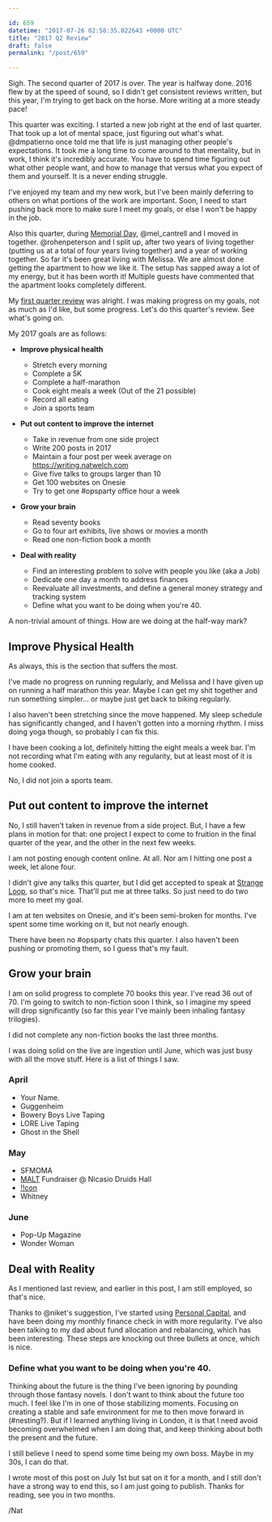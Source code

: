 ```yaml
---

id: 659
datetime: "2017-07-26 02:58:35.022643 +0000 UTC"
title: "2017 Q2 Review"
draft: false
permalink: "/post/659"

---
```


Sigh. The second quarter of 2017 is over. The year is halfway done. 2016 flew by at the speed of sound, so I didn't get consistent reviews written, but this year, I'm trying to get back on the horse. More writing at a more steady pace!

This quarter was exciting. I started a new job right at the end of last quarter. That took up a lot of mental space, just figuring out what's what. @dmpatierno once told me that life is just managing other people's expectations. It took me a long time to come around to that mentality, but in work, I think it's incredibly accurate. You have to spend time figuring out what other people want, and how to manage that versus what you expect of them and yourself. It is a never ending struggle. 

I've enjoyed my team and my new work, but I've been mainly deferring to others on what portions of the work are important. Soon, I need to start pushing back more to make sure I meet my goals, or else I won't be happy in the job.

Also this quarter, during [Memorial Day](https://en.wikipedia.org/wiki/Memorial_Day), @mel_cantrell and I moved in together. @rohenpeterson and I split up, after two years of living together (putting us at a total of four years living together) and a year of working together. So far it's been great living with Melissa. We are almost done getting the apartment to how we like it. The setup has sapped away a lot of my energy, but it has been worth it! Multiple guests have commented that the apartment looks completely different.

My [first quarter review](https://writing.natwelch.com/post/649) was alright. I was making progress on my goals, not as much as I'd like, but some progress. Let's do this quarter's review. See what's going on.

My 2017 goals are as follows:

 * **Improve physical health**
   * Stretch every morning
   * Complete a 5K
   * Complete a half-marathon
   * Cook eight meals a week (Out of the 21 possible)
   * Record all eating
   * Join a sports team 

 * **Put out content to improve the internet**
   * Take in revenue from one side project
   * Write 200 posts in 2017
   * Maintain a four post per week average on https://writing.natwelch.com
   * Give five talks to groups larger than 10
   * Get 100 websites on Onesie
   * Try to get one #opsparty office hour a week

 * **Grow your brain**
   * Read seventy books
   * Go to four art exhibits, live shows or movies a month
   * Read one non-fiction book a month

 * **Deal with reality**
   * Find an interesting problem to solve with people you like (aka a Job)
   * Dedicate one day a month to address finances
   * Reevaluate all investments, and define a general money strategy and tracking system
   * Define what you want to be doing when you're 40.

A non-trivial amount of things. How are we doing at the half-way mark?

## Improve Physical Health

As always, this is the section that suffers the most. 

I've made no progress on running regularly, and Melissa and I have given up on running a half marathon this year. Maybe I can get my shit together and run something simpler... or maybe just get back to biking regularly.

I also haven't been stretching since the move happened. My sleep schedule has significantly changed, and I haven't gotten into a morning rhythm. I miss doing yoga though, so probably I can fix this.

I have been cooking a lot, definitely hitting the eight meals a week bar. I'm not recording what I'm eating with any regularity, but at least most of it is home cooked.

No, I did not join a sports team.

## Put out content to improve the internet

No, I still haven't taken in revenue from a side project. But, I have a few plans in motion for that: one project I expect to come to fruition in the final quarter of the year, and the other in the next few weeks.

I am not posting enough content online. At all. Nor am I hitting one post a week, let alone four.

I didn't give any talks this quarter, but I did get accepted to speak at [Strange Loop](https://www.thestrangeloop.com/), so that's nice. That'll put me at three talks. So just need to do two more to meet my goal.

I am at ten websites on Onesie, and it's been semi-broken for months. I've spent some time working on it, but not nearly enough. 

There have been no #opsparty chats this quarter. I also haven't been pushing or promoting them, so I guess that's my fault.

## Grow your brain

I am on solid progress to complete 70 books this year. I've read 36 out of 70. I'm going to switch to non-fiction soon I think, so I imagine my speed will drop significantly (so far this year I've mainly been inhaling fantasy trilogies).

I did not complete any non-fiction books the last three months.

I was doing solid on the live are ingestion until June, which was just busy with all the move stuff. Here is a list of things I saw.

### April

- Your Name.
- Guggenheim
- Bowery Boys Live Taping
- LORE Live Taping
- Ghost in the Shell

### May

- SFMOMA
- [MALT](https://www.malt.org/) Fundraiser @ Nicasio Druids Hall
- [!!con](http://bangbangcon.com/)
- Whitney

### June

- Pop-Up Magazine
- Wonder Woman

## Deal with Reality

As I mentioned last review, and earlier in this post, I am still employed, so that's nice.

Thanks to @niket's suggestion, I've started using [Personal Capital](https://www.personalcapital.com/), and have been doing my monthly finance check in with more regularity. I've also been talking to my dad about fund allocation and rebalancing, which has been interesting. These steps are knocking out three bullets at once, which is nice.

### Define what you want to be doing when you're 40.

Thinking about the future is the thing I've been ignoring by pounding through those fantasy novels. I don't want to think about the future too much. I feel like I'm in one of those stabilizing moments. Focusing on creating a stable and safe environment for me to then move forward in (#nesting?). But if I learned anything living in London, it is that I need avoid becoming overwhelmed when I am doing that, and keep thinking about both the present and the future.

I still believe I need to spend some time being my own boss. Maybe in my 30s, I can do that.

I wrote most of this post on July 1st but sat on it for a month, and I still don't have a strong way to end this, so I am just going to publish. Thanks for reading, see you in two months.

/Nat
